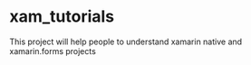 # xam_tutorials
This project will help people to understand xamarin native and xamarin.forms projects
